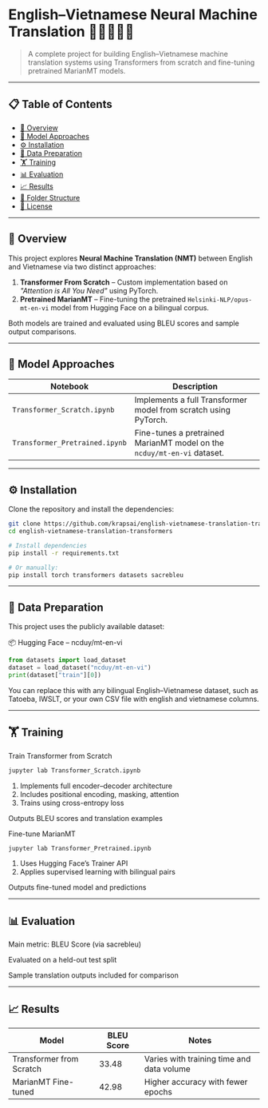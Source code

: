 # English–Vietnamese Neural Machine Translation 🧠🇬🇧🇻🇳

> A complete project for building English–Vietnamese machine translation systems using Transformers from scratch and fine-tuning pretrained MarianMT models.

---

## 📋 Table of Contents

- [📌 Overview](#-overview)
- [🔧 Model Approaches](#-model-approaches)
- [⚙️ Installation](#️-installation)
- [📁 Data Preparation](#-data-preparation)
- [🏋️ Training](#-training)
- [📊 Evaluation](#-evaluation)
- [📈 Results](#-results)
- [📂 Folder Structure](#-folder-structure)
- [📄 License](#-license)

---

## 📌 Overview

This project explores **Neural Machine Translation (NMT)** between English and Vietnamese via two distinct approaches:

1. **Transformer From Scratch** – Custom implementation based on *"Attention is All You Need"* using PyTorch.
2. **Pretrained MarianMT** – Fine-tuning the pretrained `Helsinki-NLP/opus-mt-en-vi` model from Hugging Face on a bilingual corpus.

Both models are trained and evaluated using BLEU scores and sample output comparisons.

---

## 🔧 Model Approaches

| Notebook | Description |
|----------|-------------|
| `Transformer_Scratch.ipynb` | Implements a full Transformer model from scratch using PyTorch. |
| `Transformer_Pretrained.ipynb` | Fine-tunes a pretrained MarianMT model on the `ncduy/mt-en-vi` dataset. |

---

## ⚙️ Installation

Clone the repository and install the dependencies:

```bash
git clone https://github.com/krapsai/english-vietnamese-translation-transformers.git
cd english-vietnamese-translation-transformers

# Install dependencies
pip install -r requirements.txt

# Or manually:
pip install torch transformers datasets sacrebleu
```

---
## 📁 Data Preparation

This project uses the publicly available dataset:

📦 Hugging Face – ncduy/mt-en-vi

```python
from datasets import load_dataset
dataset = load_dataset("ncduy/mt-en-vi")
print(dataset["train"][0])
```

You can replace this with any bilingual English–Vietnamese dataset, such as Tatoeba, IWSLT, or your own CSV file with english and vietnamese columns.

---

## 🏋️ Training

Train Transformer from Scratch

```bash
jupyter lab Transformer_Scratch.ipynb
```

1. Implements full encoder–decoder architecture
2. Includes positional encoding, masking, attention
3. Trains using cross-entropy loss

Outputs BLEU scores and translation examples

Fine-tune MarianMT

```bash
jupyter lab Transformer_Pretrained.ipynb
```

1. Uses Hugging Face’s Trainer API
2. Applies supervised learning with bilingual pairs

Outputs fine-tuned model and predictions

---

## 📊 Evaluation

Main metric: BLEU Score (via sacrebleu)

Evaluated on a held-out test split

Sample translation outputs included for comparison

---

## 📈 Results

| Model	| BLEU Score	| Notes |
|---|---|---|
| Transformer from Scratch	| 33.48	| Varies with training time and data volume |
| MarianMT Fine-tuned	| 42.98	| Higher accuracy with fewer epochs |